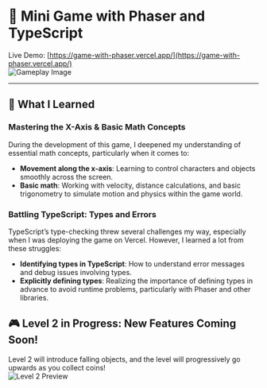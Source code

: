 # 🚀 Mini Game with Phaser and TypeScript
Live Demo: [https://game-with-phaser.vercel.app/](https://game-with-phaser.vercel.app/)  
![Gameplay Image](https://github.com/user-attachments/assets/690359a2-5793-4024-8ec3-2c34aea6d871)

---

## 🧠 What I Learned

### Mastering the X-Axis & Basic Math Concepts
During the development of this game, I deepened my understanding of essential math concepts, particularly when it comes to:

- **Movement along the x-axis**: Learning to control characters and objects smoothly across the screen.
- **Basic math**: Working with velocity, distance calculations, and basic trigonometry to simulate motion and physics within the game world.

### Battling TypeScript: Types and Errors
TypeScript’s type-checking threw several challenges my way, especially when I was deploying the game on Vercel. However, I learned a lot from these struggles:

- **Identifying types in TypeScript**: How to understand error messages and debug issues involving types.
- **Explicitly defining types**: Realizing the importance of defining types in advance to avoid runtime problems, particularly with Phaser and other libraries.

## 🎮 Level 2 in Progress: New Features Coming Soon!
Level 2 will introduce falling objects, and the level will progressively go upwards as you collect coins!  
![Level 2 Preview](https://github.com/user-attachments/assets/52783f16-89d5-44a6-9fd7-112738860296)
